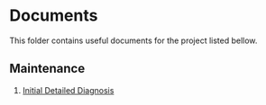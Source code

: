 # Documents

This folder contains useful documents for the project listed bellow.

## Maintenance

1. [Initial Detailed Diagnosis](https://github.com/hugoescalpelo/Bodies-of-Potentials/blob/main/Documents/01%20Initial%20Detailed%20Diagnosis.md)

